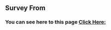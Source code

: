 ## Survey From
### You can see here to this page [Click Here: ]( https://subratgoogle.github.io/Survey-From/.)
